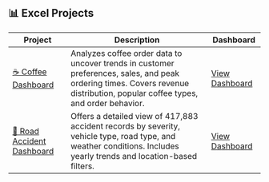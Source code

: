 ## 📊 Excel Projects

| Project | Description | Dashboard |
|---------|-------------|-----------|
| [☕ Coffee Dashboard](https://github.com/keshav-9636/Excel-Projects/tree/main/Coffee%20Dashboard) | Analyzes coffee order data to uncover trends in customer preferences, sales, and peak ordering times. Covers revenue distribution, popular coffee types, and order behavior. | [View Dashboard](https://github.com/keshav-9636/Excel-Projects/blob/main/Coffee%20Dashboard/Coffee%20Sales%20Dashboard.PNG) |
| [🚗 Road Accident Dashboard](https://github.com/keshav-9636/Excel-Projects/tree/main/Road%20Accident) | Offers a detailed view of 417,883 accident records by severity, vehicle type, road type, and weather conditions. Includes yearly trends and location-based filters. | [View Dashboard](https://github.com/keshav-9636/Excel-Projects/blob/main/Road%20Accident/Road%20Accidents.PNG) |
